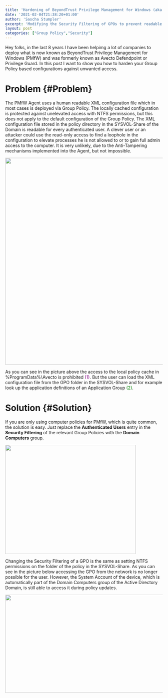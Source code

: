 ```yaml
---
title: 'Hardening of BeyondTrust Privilege Management for Windows (aka Avecto Defendpoint) Group Policies'
date: '2021-02-04T21:38:20+01:00'
author: 'Sascha Stumpler'
excerpt: 'Modifying the Security Filtering of GPOs to prevent readable access to the BeyondTrust Privilege Management for Windows aka Avecto Defendpoint configuration'
layout: post
categories: ["Group Policy","Security"]
---
```


Hey folks, in the last 8 years I have been helpimg a lot of companies to deploy what is now known as BeyondTrust Privilege Management for Windows (PMfW) and was formerly known as Avecto Defendpoint or Privilege Guard. In this post I want to show you how to harden your Group Policy based configurations against unwanted access.

# Problem {#Problem}

The PMfW Agent uses a human readable XML configuration file which in most cases is deployed via Group Policy. The locally cached configuration is protected against unelevated access with NTFS permissions, but this does not apply to the default configuration of the Group Policy. The XML configuration file stored in the policy directory in the SYSVOL-Share of the Domain is readable for every authenticated user. A clever user or an attacker could use the read-only access to find a loophole in the configuration to elevate processes he is not allowed to or to gain full admin access to the computer. It is very unlikely, due to the Anti-Tampering mechanisms implemented into the Agent, but not impossible.

<img src="https://master-client.com/wp-content/uploads/2021/02/2021-02-04-14_55_20-Window.png" alt="" width="1013" height="660" class="alignnone size-full wp-image-1212" />

As you can see in the picture above the access to the local policy cache in %ProgramData%\Avecto is prohibited <span style="color:purple">(1)</span>. But the user can load the XML configuration file from the GPO folder in the SYSVOL-Share and for example look up the application definitions of an Application Group <span style="color:green">(2)</span>.

# Solution {#Solution}

If you are only using computer policies for PMfW, which is quite common, the solution is easy. Just replace the __Authenticated Users__ entry in the __Security Filtering__ of the relevant Group Policies with the __Domain Computers__ group.

<img src="https://master-client.com/wp-content/uploads/2021/02/2021-02-04-20_19_58-Window.png" alt="" width="417" height="348" class="alignnone size-full wp-image-1214" />

Changing the Security Filtering of a GPO is the same as setting NTFS permissions on the folder of the policy in the SYSVOL-Share. As you can see in the picture below accessing the GPO from the network is no longer possible for the user. However, the System Account of the device, which is automatically part of the Domain Computers group of the Active Directory Domain, is still able to access it during policy updates.

<img src="https://master-client.com/wp-content/uploads/2021/02/2021-02-04-15_32_49-Window.png" alt="" width="842" height="313" class="alignnone size-full wp-image-1213" />